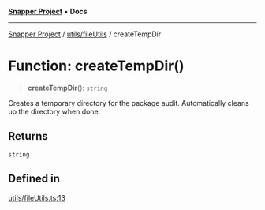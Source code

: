 [**Snapper Project**](../../../README.md) • **Docs**

***

[Snapper Project](../../../README.md) / [utils/fileUtils](../README.md) / createTempDir

# Function: createTempDir()

> **createTempDir**(): `string`

Creates a temporary directory for the package audit.
Automatically cleans up the directory when done.

## Returns

`string`

## Defined in

[utils/fileUtils.ts:13](https://github.com/asifqatar/Snapper/blob/10d8c215d2a9fa01e8560a55968929911c581044/utils/fileUtils.ts#L13)
